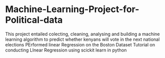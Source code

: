 # Machine-Learning-Project-for-Political-data
This project entailed colecting, cleaning, analysing and building a machine learning algorithm to predict whether kenyans will vote in the next national elections
PErformed linear Regression on the Boston Dataset
Tutorial on conducting LInear Regression using scickit learn in python
